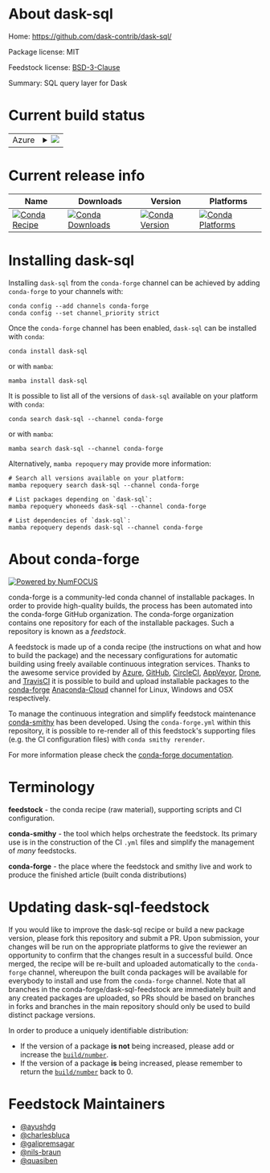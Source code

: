 About dask-sql
==============

Home: https://github.com/dask-contrib/dask-sql/

Package license: MIT

Feedstock license: [BSD-3-Clause](https://github.com/conda-forge/dask-sql-feedstock/blob/main/LICENSE.txt)

Summary: SQL query layer for Dask

Current build status
====================


<table>
    
  <tr>
    <td>Azure</td>
    <td>
      <details>
        <summary>
          <a href="https://dev.azure.com/conda-forge/feedstock-builds/_build/latest?definitionId=10704&branchName=main">
            <img src="https://dev.azure.com/conda-forge/feedstock-builds/_apis/build/status/dask-sql-feedstock?branchName=main">
          </a>
        </summary>
        <table>
          <thead><tr><th>Variant</th><th>Status</th></tr></thead>
          <tbody><tr>
              <td>linux_64_python3.10.____cpython</td>
              <td>
                <a href="https://dev.azure.com/conda-forge/feedstock-builds/_build/latest?definitionId=10704&branchName=main">
                  <img src="https://dev.azure.com/conda-forge/feedstock-builds/_apis/build/status/dask-sql-feedstock?branchName=main&jobName=linux&configuration=linux_64_python3.10.____cpython" alt="variant">
                </a>
              </td>
            </tr><tr>
              <td>linux_64_python3.7.____cpython</td>
              <td>
                <a href="https://dev.azure.com/conda-forge/feedstock-builds/_build/latest?definitionId=10704&branchName=main">
                  <img src="https://dev.azure.com/conda-forge/feedstock-builds/_apis/build/status/dask-sql-feedstock?branchName=main&jobName=linux&configuration=linux_64_python3.7.____cpython" alt="variant">
                </a>
              </td>
            </tr><tr>
              <td>linux_64_python3.8.____cpython</td>
              <td>
                <a href="https://dev.azure.com/conda-forge/feedstock-builds/_build/latest?definitionId=10704&branchName=main">
                  <img src="https://dev.azure.com/conda-forge/feedstock-builds/_apis/build/status/dask-sql-feedstock?branchName=main&jobName=linux&configuration=linux_64_python3.8.____cpython" alt="variant">
                </a>
              </td>
            </tr><tr>
              <td>linux_64_python3.9.____cpython</td>
              <td>
                <a href="https://dev.azure.com/conda-forge/feedstock-builds/_build/latest?definitionId=10704&branchName=main">
                  <img src="https://dev.azure.com/conda-forge/feedstock-builds/_apis/build/status/dask-sql-feedstock?branchName=main&jobName=linux&configuration=linux_64_python3.9.____cpython" alt="variant">
                </a>
              </td>
            </tr><tr>
              <td>osx_64_python3.10.____cpython</td>
              <td>
                <a href="https://dev.azure.com/conda-forge/feedstock-builds/_build/latest?definitionId=10704&branchName=main">
                  <img src="https://dev.azure.com/conda-forge/feedstock-builds/_apis/build/status/dask-sql-feedstock?branchName=main&jobName=osx&configuration=osx_64_python3.10.____cpython" alt="variant">
                </a>
              </td>
            </tr><tr>
              <td>osx_64_python3.7.____cpython</td>
              <td>
                <a href="https://dev.azure.com/conda-forge/feedstock-builds/_build/latest?definitionId=10704&branchName=main">
                  <img src="https://dev.azure.com/conda-forge/feedstock-builds/_apis/build/status/dask-sql-feedstock?branchName=main&jobName=osx&configuration=osx_64_python3.7.____cpython" alt="variant">
                </a>
              </td>
            </tr><tr>
              <td>osx_64_python3.8.____cpython</td>
              <td>
                <a href="https://dev.azure.com/conda-forge/feedstock-builds/_build/latest?definitionId=10704&branchName=main">
                  <img src="https://dev.azure.com/conda-forge/feedstock-builds/_apis/build/status/dask-sql-feedstock?branchName=main&jobName=osx&configuration=osx_64_python3.8.____cpython" alt="variant">
                </a>
              </td>
            </tr><tr>
              <td>osx_64_python3.9.____cpython</td>
              <td>
                <a href="https://dev.azure.com/conda-forge/feedstock-builds/_build/latest?definitionId=10704&branchName=main">
                  <img src="https://dev.azure.com/conda-forge/feedstock-builds/_apis/build/status/dask-sql-feedstock?branchName=main&jobName=osx&configuration=osx_64_python3.9.____cpython" alt="variant">
                </a>
              </td>
            </tr><tr>
              <td>osx_arm64_python3.10.____cpython</td>
              <td>
                <a href="https://dev.azure.com/conda-forge/feedstock-builds/_build/latest?definitionId=10704&branchName=main">
                  <img src="https://dev.azure.com/conda-forge/feedstock-builds/_apis/build/status/dask-sql-feedstock?branchName=main&jobName=osx&configuration=osx_arm64_python3.10.____cpython" alt="variant">
                </a>
              </td>
            </tr><tr>
              <td>osx_arm64_python3.8.____cpython</td>
              <td>
                <a href="https://dev.azure.com/conda-forge/feedstock-builds/_build/latest?definitionId=10704&branchName=main">
                  <img src="https://dev.azure.com/conda-forge/feedstock-builds/_apis/build/status/dask-sql-feedstock?branchName=main&jobName=osx&configuration=osx_arm64_python3.8.____cpython" alt="variant">
                </a>
              </td>
            </tr><tr>
              <td>osx_arm64_python3.9.____cpython</td>
              <td>
                <a href="https://dev.azure.com/conda-forge/feedstock-builds/_build/latest?definitionId=10704&branchName=main">
                  <img src="https://dev.azure.com/conda-forge/feedstock-builds/_apis/build/status/dask-sql-feedstock?branchName=main&jobName=osx&configuration=osx_arm64_python3.9.____cpython" alt="variant">
                </a>
              </td>
            </tr><tr>
              <td>win_64_python3.10.____cpython</td>
              <td>
                <a href="https://dev.azure.com/conda-forge/feedstock-builds/_build/latest?definitionId=10704&branchName=main">
                  <img src="https://dev.azure.com/conda-forge/feedstock-builds/_apis/build/status/dask-sql-feedstock?branchName=main&jobName=win&configuration=win_64_python3.10.____cpython" alt="variant">
                </a>
              </td>
            </tr><tr>
              <td>win_64_python3.7.____cpython</td>
              <td>
                <a href="https://dev.azure.com/conda-forge/feedstock-builds/_build/latest?definitionId=10704&branchName=main">
                  <img src="https://dev.azure.com/conda-forge/feedstock-builds/_apis/build/status/dask-sql-feedstock?branchName=main&jobName=win&configuration=win_64_python3.7.____cpython" alt="variant">
                </a>
              </td>
            </tr><tr>
              <td>win_64_python3.8.____cpython</td>
              <td>
                <a href="https://dev.azure.com/conda-forge/feedstock-builds/_build/latest?definitionId=10704&branchName=main">
                  <img src="https://dev.azure.com/conda-forge/feedstock-builds/_apis/build/status/dask-sql-feedstock?branchName=main&jobName=win&configuration=win_64_python3.8.____cpython" alt="variant">
                </a>
              </td>
            </tr><tr>
              <td>win_64_python3.9.____cpython</td>
              <td>
                <a href="https://dev.azure.com/conda-forge/feedstock-builds/_build/latest?definitionId=10704&branchName=main">
                  <img src="https://dev.azure.com/conda-forge/feedstock-builds/_apis/build/status/dask-sql-feedstock?branchName=main&jobName=win&configuration=win_64_python3.9.____cpython" alt="variant">
                </a>
              </td>
            </tr>
          </tbody>
        </table>
      </details>
    </td>
  </tr>
</table>

Current release info
====================

| Name | Downloads | Version | Platforms |
| --- | --- | --- | --- |
| [![Conda Recipe](https://img.shields.io/badge/recipe-dask--sql-green.svg)](https://anaconda.org/conda-forge/dask-sql) | [![Conda Downloads](https://img.shields.io/conda/dn/conda-forge/dask-sql.svg)](https://anaconda.org/conda-forge/dask-sql) | [![Conda Version](https://img.shields.io/conda/vn/conda-forge/dask-sql.svg)](https://anaconda.org/conda-forge/dask-sql) | [![Conda Platforms](https://img.shields.io/conda/pn/conda-forge/dask-sql.svg)](https://anaconda.org/conda-forge/dask-sql) |

Installing dask-sql
===================

Installing `dask-sql` from the `conda-forge` channel can be achieved by adding `conda-forge` to your channels with:

```
conda config --add channels conda-forge
conda config --set channel_priority strict
```

Once the `conda-forge` channel has been enabled, `dask-sql` can be installed with `conda`:

```
conda install dask-sql
```

or with `mamba`:

```
mamba install dask-sql
```

It is possible to list all of the versions of `dask-sql` available on your platform with `conda`:

```
conda search dask-sql --channel conda-forge
```

or with `mamba`:

```
mamba search dask-sql --channel conda-forge
```

Alternatively, `mamba repoquery` may provide more information:

```
# Search all versions available on your platform:
mamba repoquery search dask-sql --channel conda-forge

# List packages depending on `dask-sql`:
mamba repoquery whoneeds dask-sql --channel conda-forge

# List dependencies of `dask-sql`:
mamba repoquery depends dask-sql --channel conda-forge
```


About conda-forge
=================

[![Powered by
NumFOCUS](https://img.shields.io/badge/powered%20by-NumFOCUS-orange.svg?style=flat&colorA=E1523D&colorB=007D8A)](https://numfocus.org)

conda-forge is a community-led conda channel of installable packages.
In order to provide high-quality builds, the process has been automated into the
conda-forge GitHub organization. The conda-forge organization contains one repository
for each of the installable packages. Such a repository is known as a *feedstock*.

A feedstock is made up of a conda recipe (the instructions on what and how to build
the package) and the necessary configurations for automatic building using freely
available continuous integration services. Thanks to the awesome service provided by
[Azure](https://azure.microsoft.com/en-us/services/devops/), [GitHub](https://github.com/),
[CircleCI](https://circleci.com/), [AppVeyor](https://www.appveyor.com/),
[Drone](https://cloud.drone.io/welcome), and [TravisCI](https://travis-ci.com/)
it is possible to build and upload installable packages to the
[conda-forge](https://anaconda.org/conda-forge) [Anaconda-Cloud](https://anaconda.org/)
channel for Linux, Windows and OSX respectively.

To manage the continuous integration and simplify feedstock maintenance
[conda-smithy](https://github.com/conda-forge/conda-smithy) has been developed.
Using the ``conda-forge.yml`` within this repository, it is possible to re-render all of
this feedstock's supporting files (e.g. the CI configuration files) with ``conda smithy rerender``.

For more information please check the [conda-forge documentation](https://conda-forge.org/docs/).

Terminology
===========

**feedstock** - the conda recipe (raw material), supporting scripts and CI configuration.

**conda-smithy** - the tool which helps orchestrate the feedstock.
                   Its primary use is in the construction of the CI ``.yml`` files
                   and simplify the management of *many* feedstocks.

**conda-forge** - the place where the feedstock and smithy live and work to
                  produce the finished article (built conda distributions)


Updating dask-sql-feedstock
===========================

If you would like to improve the dask-sql recipe or build a new
package version, please fork this repository and submit a PR. Upon submission,
your changes will be run on the appropriate platforms to give the reviewer an
opportunity to confirm that the changes result in a successful build. Once
merged, the recipe will be re-built and uploaded automatically to the
`conda-forge` channel, whereupon the built conda packages will be available for
everybody to install and use from the `conda-forge` channel.
Note that all branches in the conda-forge/dask-sql-feedstock are
immediately built and any created packages are uploaded, so PRs should be based
on branches in forks and branches in the main repository should only be used to
build distinct package versions.

In order to produce a uniquely identifiable distribution:
 * If the version of a package **is not** being increased, please add or increase
   the [``build/number``](https://docs.conda.io/projects/conda-build/en/latest/resources/define-metadata.html#build-number-and-string).
 * If the version of a package **is** being increased, please remember to return
   the [``build/number``](https://docs.conda.io/projects/conda-build/en/latest/resources/define-metadata.html#build-number-and-string)
   back to 0.

Feedstock Maintainers
=====================

* [@ayushdg](https://github.com/ayushdg/)
* [@charlesbluca](https://github.com/charlesbluca/)
* [@galipremsagar](https://github.com/galipremsagar/)
* [@nils-braun](https://github.com/nils-braun/)
* [@quasiben](https://github.com/quasiben/)

